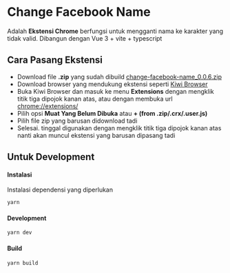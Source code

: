 # Change Facebook Name

Adalah **Ekstensi Chrome** berfungsi untuk mengganti nama ke karakter yang tidak valid. Dibangun dengan Vue 3 + vite + typescript

## Cara Pasang Ekstensi

- Download file **.zip** yang sudah dibuild [change-facebook-name_0.0.6.zip](https://github.com/LumineID/change-fb-name/raw/master/change-facebook-name_0.0.6.zip)
- Download browser yang mendukung ekstensi seperti [Kiwi Browser](https://play.google.com/store/apps/details?id=com.kiwibrowser.browser&pcampaignid=web_share)
- Buka Kiwi Browser dan masuk ke menu **Extensions** dengan mengklik titik tiga dipojok kanan atas, atau dengan membuka url [chrome://extensions/](chrome://extensions/)
- Pilih opsi **Muat Yang Belum Dibuka** atau **+ (from .zip/.crx/.user.js)**
- Pilih file zip yang barusan didownload tadi
- Selesai. tinggal digunakan dengan mengklik titik tiga dipojok kanan atas nanti akan muncul ekstensi yang barusan dipasang tadi

## Untuk Development
#### Instalasi
Instalasi dependensi yang diperlukan
```sh
yarn
```
#### Development
```sh
yarn dev
```
#### Build
```sh
yarn build
```
